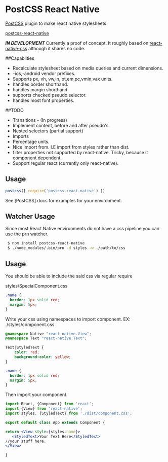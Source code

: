 # PostCSS React Native
[PostCSS](https://github.com/postcss/postcss) plugin to make react native stylesheets

[postcss-react-native](https://github.com/jspears/postcss-react-native)

***IN DEVELOPMENT***
Currently a proof of concept.  It roughly based on  [react-native-css](https://github.com/sabeurthabti/react-native-css)
although it shares no code.

##Capablities
* Recalculate stylesheet based on media queries and current dimensions.
* -ios,-android vendor prefixes.
* Supports px, vh, vw,in, pt,em,pc,vmin,vax units.
* handles border shorthand.
* handles margin shorthand.
* supports checked pseudo selector.
* handles most font properties.

##TODO
* Transitions - (In progress)
* Implement content, before and after pseudo's.
* Nested selectors (partial support)
* Imports
* Percentage units.
* Nice import from. I.E import from styles rather than dist.
* filter properties not supported by react-native.  Tricky, because
  it component dependent.
* Support regular react (currently only react-native).

## Usage

```js
postcss([ require('postcss-react-native') ])
```

See [PostCSS] docs for examples for your environment.

## Watcher Usage
Since most React Native environments do not have a css pipeline
you can use the prn watcher.

```sh
 $ npm install postcss-react-native
 $ ./node_modules/.bin/prn -d styles -w ./path/to/css

```

## Usage
You should be able to include the said css via regular require

styles/SpecialComponent.css

```css
.name {
  border: 1px solid red;
  margin: 5px;
}

```

Write your css using namespaces to import component.
EX: ./styles/component.css
```css
@namespace Native "react-native.View";
@namespace Text "react-native.Text";

Text|StyledText {
    color: red;
    background-color: yellow;
}

.name {
  border: 1px solid red;
  margin: 5px;
}


```

Then import your component.

```jsx
import React, {Component} from 'react';
import {View} from 'react-native';
import styles, {StyledText} from './dist/component.css';

export default class App extends Component {

return <View style={styles.name}>
   <StyledText>Your Text Here</StyledText>
//your stuff here.
</View>

}

```


